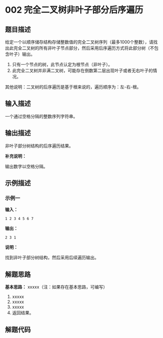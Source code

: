 # 002 完全二叉树非叶子部分后序遍历

## 题目描述

给定一个以顺序储存结构存储整数值的完全二叉树序列（最多1000个整数），请找出此完全二叉树的所有非叶子节点部分，然后采用后序遍历方式将此部分树（不包含叶子）输出。

1. 只有一个节点的树，此节点认定为根节点（非叶子）。
2. 此完全二叉树并非满二叉树，可能存在倒数第二层出现叶子或者无右叶子的情况。

其他说明：二叉树的后序遍历是基于根来说的，遍历顺序为：左-右-根。

## 输入描述

一个通过空格分隔的整数序列字符串。

## 输出描述

非叶子部分树结构的后序遍历结果。

**补充说明：**

输出数字以空格分隔。

## 示例描述

### 示例一

**输入：**
```text
1 2 3 4 5 6 7
```

**输出：**
```text
2 3 1
```

**说明：**  

找到非叶子部分树结构，然后采用后续遍历输出。

## 解题思路

**基本思路：** xxxxx（注：如果存在基本思路，可编写）
1. xxxxx
2. xxxxx
3. xxxxx
4. 返回结果。

## 解题代码